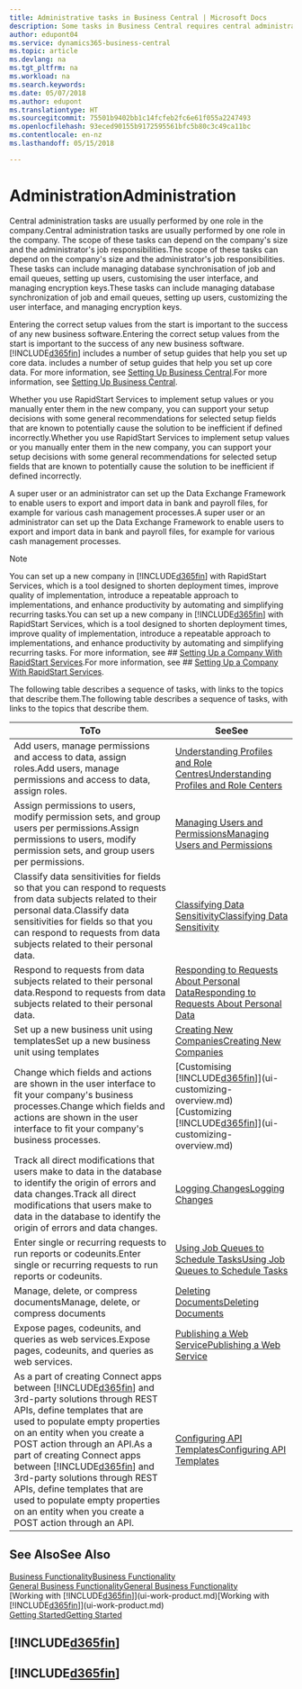 ```yaml
---
title: Administrative tasks in Business Central | Microsoft Docs
description: Some tasks in Business Central requires central administration and setup. See what they are and learn what to do.
author: edupont04
ms.service: dynamics365-business-central
ms.topic: article
ms.devlang: na
ms.tgt_pltfrm: na
ms.workload: na
ms.search.keywords: 
ms.date: 05/07/2018
ms.author: edupont
ms.translationtype: HT
ms.sourcegitcommit: 75501b9402bb1c14fcfeb2fc6e61f055a2247493
ms.openlocfilehash: 93eced90155b9172595561bfc5b80c3c49ca11bc
ms.contentlocale: en-nz
ms.lasthandoff: 05/15/2018

---
```

# <a name="administration"></a><span data-ttu-id="beb56-104">Administration</span><span class="sxs-lookup"><span data-stu-id="beb56-104">Administration</span></span>
<span data-ttu-id="beb56-105">Central administration tasks are usually performed by one role in the company.</span><span class="sxs-lookup"><span data-stu-id="beb56-105">Central administration tasks are usually performed by one role in the company.</span></span> <span data-ttu-id="beb56-106">The scope of these tasks can depend on the company's size and the administrator's job responsibilities.</span><span class="sxs-lookup"><span data-stu-id="beb56-106">The scope of these tasks can depend on the company's size and the administrator's job responsibilities.</span></span> <span data-ttu-id="beb56-107">These tasks can include managing database synchronisation of job and email queues, setting up users, customising the user interface, and managing encryption keys.</span><span class="sxs-lookup"><span data-stu-id="beb56-107">These tasks can include managing database synchronization of job and email queues, setting up users, customizing the user interface, and managing encryption keys.</span></span>  

<span data-ttu-id="beb56-108">Entering the correct setup values from the start is important to the success of any new business software.</span><span class="sxs-lookup"><span data-stu-id="beb56-108">Entering the correct setup values from the start is important to the success of any new business software.</span></span> [!INCLUDE[d365fin](includes/d365fin_md.md)]<span data-ttu-id="beb56-109"> includes a number of setup guides that help you set up core data.</span><span class="sxs-lookup"><span data-stu-id="beb56-109"> includes a number of setup guides that help you set up core data.</span></span> <span data-ttu-id="beb56-110">For more information, see [Setting Up Business Central](setup.md).</span><span class="sxs-lookup"><span data-stu-id="beb56-110">For more information, see [Setting Up Business Central](setup.md).</span></span>

<span data-ttu-id="beb56-111">Whether you use RapidStart Services to implement setup values or you manually enter them in the new company, you can support your setup decisions with some general recommendations for selected setup fields that are known to potentially cause the solution to be inefficient if defined incorrectly.</span><span class="sxs-lookup"><span data-stu-id="beb56-111">Whether you use RapidStart Services to implement setup values or you manually enter them in the new company, you can support your setup decisions with some general recommendations for selected setup fields that are known to potentially cause the solution to be inefficient if defined incorrectly.</span></span>  

<span data-ttu-id="beb56-112">A super user or an administrator can set up the Data Exchange Framework to enable users to export and import data in bank and payroll files, for example for various cash management processes.</span><span class="sxs-lookup"><span data-stu-id="beb56-112">A super user or an administrator can set up the Data Exchange Framework to enable users to export and import data in bank and payroll files, for example for various cash management processes.</span></span>

> [!NOTE]
> <span data-ttu-id="beb56-113">You can set up a new company in [!INCLUDE[d365fin](includes/d365fin_md.md)] with RapidStart Services, which is a tool designed to shorten deployment times, improve quality of implementation, introduce a repeatable approach to implementations, and enhance productivity by automating and simplifying recurring tasks.</span><span class="sxs-lookup"><span data-stu-id="beb56-113">You can set up a new company in [!INCLUDE[d365fin](includes/d365fin_md.md)] with RapidStart Services, which is a tool designed to shorten deployment times, improve quality of implementation, introduce a repeatable approach to implementations, and enhance productivity by automating and simplifying recurring tasks.</span></span> <span data-ttu-id="beb56-114">For more information, see ## [Setting Up a Company With RapidStart Services](admin-set-up-a-company-with-rapidstart.md).</span><span class="sxs-lookup"><span data-stu-id="beb56-114">For more information, see ## [Setting Up a Company With RapidStart Services](admin-set-up-a-company-with-rapidstart.md).</span></span>

<span data-ttu-id="beb56-115">The following table describes a sequence of tasks, with links to the topics that describe them.</span><span class="sxs-lookup"><span data-stu-id="beb56-115">The following table describes a sequence of tasks, with links to the topics that describe them.</span></span>   

|<span data-ttu-id="beb56-116">**To**</span><span class="sxs-lookup"><span data-stu-id="beb56-116">**To**</span></span>|<span data-ttu-id="beb56-117">**See**</span><span class="sxs-lookup"><span data-stu-id="beb56-117">**See**</span></span>|  
|------------|-------------|  
|<span data-ttu-id="beb56-118">Add users, manage permissions and access to data, assign roles.</span><span class="sxs-lookup"><span data-stu-id="beb56-118">Add users, manage permissions and access to data, assign roles.</span></span>|[<span data-ttu-id="beb56-119">Understanding Profiles and Role Centres</span><span class="sxs-lookup"><span data-stu-id="beb56-119">Understanding Profiles and Role Centers</span></span>](admin-users-profiles-roles.md)|  
|<span data-ttu-id="beb56-120">Assign permissions to users, modify permission sets, and group users per permissions.</span><span class="sxs-lookup"><span data-stu-id="beb56-120">Assign permissions to users, modify permission sets, and group users per permissions.</span></span>|[<span data-ttu-id="beb56-121">Managing Users and Permissions</span><span class="sxs-lookup"><span data-stu-id="beb56-121">Managing Users and Permissions</span></span>](ui-how-users-permissions.md)|
|<span data-ttu-id="beb56-122">Classify data sensitivities for fields so that you can respond to requests from data subjects related to their personal data.</span><span class="sxs-lookup"><span data-stu-id="beb56-122">Classify data sensitivities for fields so that you can respond to requests from data subjects related to their personal data.</span></span>|[<span data-ttu-id="beb56-123">Classifying Data Sensitivity</span><span class="sxs-lookup"><span data-stu-id="beb56-123">Classifying Data Sensitivity</span></span>](admin-classifying-data-sensitivity.md)|
|<span data-ttu-id="beb56-124">Respond to requests from data subjects related to their personal data.</span><span class="sxs-lookup"><span data-stu-id="beb56-124">Respond to requests from data subjects related to their personal data.</span></span>|[<span data-ttu-id="beb56-125">Responding to Requests About Personal Data</span><span class="sxs-lookup"><span data-stu-id="beb56-125">Responding to Requests About Personal Data</span></span>](admin-responding-to-requests-about-personal-data.md)|
|<span data-ttu-id="beb56-126">Set up a new business unit using templates</span><span class="sxs-lookup"><span data-stu-id="beb56-126">Set up a new business unit using templates</span></span>|[<span data-ttu-id="beb56-127">Creating New Companies</span><span class="sxs-lookup"><span data-stu-id="beb56-127">Creating New Companies</span></span>](about-new-company.md)|
|<span data-ttu-id="beb56-128">Change which fields and actions are shown in the user interface to fit your company's business processes.</span><span class="sxs-lookup"><span data-stu-id="beb56-128">Change which fields and actions are shown in the user interface to fit your company's business processes.</span></span> |<span data-ttu-id="beb56-129">[Customising [!INCLUDE[d365fin](includes/d365fin_md.md)]](ui-customizing-overview.md)</span><span class="sxs-lookup"><span data-stu-id="beb56-129">[Customizing [!INCLUDE[d365fin](includes/d365fin_md.md)]](ui-customizing-overview.md)</span></span> |
|<span data-ttu-id="beb56-130">Track all direct modifications that users make to data in the database to identify the origin of errors and data changes.</span><span class="sxs-lookup"><span data-stu-id="beb56-130">Track all direct modifications that users make to data in the database to identify the origin of errors and data changes.</span></span>|[<span data-ttu-id="beb56-131">Logging Changes</span><span class="sxs-lookup"><span data-stu-id="beb56-131">Logging Changes</span></span>](across-log-changes.md)|  
|<span data-ttu-id="beb56-132">Enter single or recurring requests to run reports or codeunits.</span><span class="sxs-lookup"><span data-stu-id="beb56-132">Enter single or recurring requests to run reports or codeunits.</span></span>|[<span data-ttu-id="beb56-133">Using Job Queues to Schedule Tasks</span><span class="sxs-lookup"><span data-stu-id="beb56-133">Using Job Queues to Schedule Tasks</span></span>](admin-job-queues-schedule-tasks.md)|  
|<span data-ttu-id="beb56-134">Manage, delete, or compress documents</span><span class="sxs-lookup"><span data-stu-id="beb56-134">Manage, delete, or compress documents</span></span>|[<span data-ttu-id="beb56-135">Deleting Documents</span><span class="sxs-lookup"><span data-stu-id="beb56-135">Deleting Documents</span></span>](admin-manage-documents.md)|  
|<span data-ttu-id="beb56-136">Expose pages, codeunits, and queries as web services.</span><span class="sxs-lookup"><span data-stu-id="beb56-136">Expose pages, codeunits, and queries as web services.</span></span>|[<span data-ttu-id="beb56-137">Publishing a Web Service</span><span class="sxs-lookup"><span data-stu-id="beb56-137">Publishing a Web Service</span></span>](across-how-publish-web-service.md)|
|<span data-ttu-id="beb56-138">As a part of creating Connect apps between [!INCLUDE[d365fin](includes/d365fin_md.md)] and 3rd-party solutions through REST APIs, define templates that are used to populate empty properties on an entity when you create a POST action through an API.</span><span class="sxs-lookup"><span data-stu-id="beb56-138">As a part of creating Connect apps between [!INCLUDE[d365fin](includes/d365fin_md.md)] and 3rd-party solutions through REST APIs, define templates that are used to populate empty properties on an entity when you create a POST action through an API.</span></span>|[<span data-ttu-id="beb56-139">Configuring API Templates</span><span class="sxs-lookup"><span data-stu-id="beb56-139">Configuring API Templates</span></span>](admin-configuring-api-template.md)|

## <a name="see-also"></a><span data-ttu-id="beb56-140">See Also</span><span class="sxs-lookup"><span data-stu-id="beb56-140">See Also</span></span>
[<span data-ttu-id="beb56-141">Business Functionality</span><span class="sxs-lookup"><span data-stu-id="beb56-141">Business Functionality</span></span>](across-business-functionality.md)  
[<span data-ttu-id="beb56-142">General Business Functionality</span><span class="sxs-lookup"><span data-stu-id="beb56-142">General Business Functionality</span></span>](ui-across-business-areas.md)  
<span data-ttu-id="beb56-143">[Working with [!INCLUDE[d365fin](includes/d365fin_md.md)]](ui-work-product.md)</span><span class="sxs-lookup"><span data-stu-id="beb56-143">[Working with [!INCLUDE[d365fin](includes/d365fin_md.md)]](ui-work-product.md)</span></span>  
[<span data-ttu-id="beb56-144">Getting Started</span><span class="sxs-lookup"><span data-stu-id="beb56-144">Getting Started</span></span>](product-get-started.md)    

## [!INCLUDE[d365fin](includes/free_trial_md.md)]  
## [!INCLUDE[d365fin](includes/training_link_md.md)]

